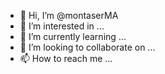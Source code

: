 - 👋 Hi, I’m @montaserMA
- 👀 I’m interested in ...
- 🌱 I’m currently learning ...
- 💞️ I’m looking to collaborate on ...
- 📫 How to reach me ...

<!---
montaserMA/montaserMA is a ✨ special ✨ repository because its `README.md` (this file) appears on your GitHub profile.
You can click the Preview link to take a look at your changes.
--->
